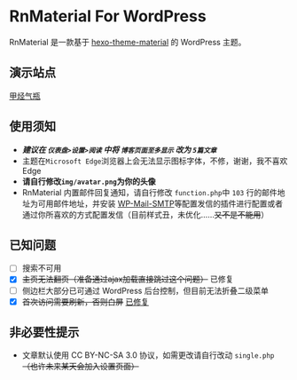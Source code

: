 # RnMaterial For WordPress
RnMaterial 是一款基于 [hexo-theme-material](https://github.com/viosey/hexo-theme-material) 的 WordPress 主题。

## 演示站点
[甲烃气瓶](https://jakting.com)

## 使用须知
+ ***建议在 `仪表盘>设置>阅读` 中将 `博客页面至多显示` 改为 `5篇文章`***
+ 主题在`Microsoft Edge`浏览器上会无法显示图标字体，不修，谢谢，我不喜欢 Edge
+ **请自行修改`img/avatar.png`为你的头像**
+ RnMaterial 内置邮件回复通知，请自行修改 `function.php`中 `103` 行的邮件地址为可用邮件地址，并安装 [WP-Mail-SMTP](https://wordpress.org/plugins/wp-mail-smtp/)等配置发信的插件进行配置或者通过你所喜欢的方式配置发信（目前样式丑，未优化……~~又不是不能用~~）

## 已知问题
- [ ] 搜索不可用
- [x] ~~主页无法翻页（准备通过ajax加载直接跳过这个问题）~~ 已修复
- [ ] 侧边栏大部分已可通过 WordPress 后台控制，但目前无法折叠二级菜单
- [x] ~~首次访问需要刷新，否则白屏~~ [已修复](https://github.com/hjthjthjt/rnmaterial/pull/1)

## 非必要性提示
+ 文章默认使用 CC BY-NC-SA 3.0 协议，如需更改请自行改动 `single.php` ~~（也许未来某天会加入设置页面）~~